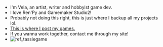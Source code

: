 - I'm Vela, an artist, writer and hobbyist game dev.
- I love Ren'Py and Gamemaker Studio2!
- Probably not doing this right, this is just where I backup all my projects lol.
- [This is where I post my games.](https://velanoble.itch.io/)
- If you wanna work together, contact me through my site!
- ![ref_tassiegame](https://github.com/user-attachments/assets/3d99916d-96a9-43b9-83aa-672f2a5518b6)
